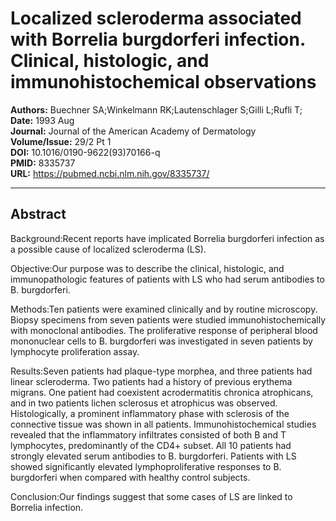 # Localized scleroderma associated with Borrelia burgdorferi infection. Clinical, histologic, and immunohistochemical observations

**Authors:** Buechner SA;Winkelmann RK;Lautenschlager S;Gilli L;Rufli T;  
**Date:** 1993 Aug  
**Journal:** Journal of the American Academy of Dermatology  
**Volume/Issue:** 29/2 Pt 1  
**DOI:** 10.1016/0190-9622(93)70166-q  
**PMID:** 8335737  
**URL:** https://pubmed.ncbi.nlm.nih.gov/8335737/

---

## Abstract

Background:Recent reports have implicated Borrelia burgdorferi infection as a possible cause of localized scleroderma (LS).

Objective:Our purpose was to describe the clinical, histologic, and immunopathologic features of patients with LS who had serum antibodies to B. burgdorferi.

Methods:Ten patients were examined clinically and by routine microscopy. Biopsy specimens from seven patients were studied immunohistochemically with monoclonal antibodies. The proliferative response of peripheral blood mononuclear cells to B. burgdorferi was investigated in seven patients by lymphocyte proliferation assay.

Results:Seven patients had plaque-type morphea, and three patients had linear scleroderma. Two patients had a history of previous erythema migrans. One patient had coexistent acrodermatitis chronica atrophicans, and in two patients lichen sclerosus et atrophicus was observed. Histologically, a prominent inflammatory phase with sclerosis of the connective tissue was shown in all patients. Immunohistochemical studies revealed that the inflammatory infiltrates consisted of both B and T lymphocytes, predominantly of the CD4+ subset. All 10 patients had strongly elevated serum antibodies to B. burgdorferi. Patients with LS showed significantly elevated lymphoproliferative responses to B. burgdorferi when compared with healthy control subjects.

Conclusion:Our findings suggest that some cases of LS are linked to Borrelia infection.
